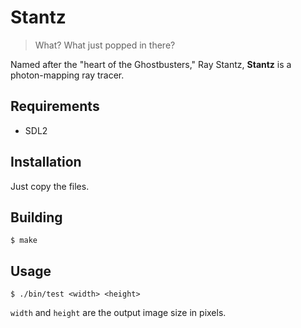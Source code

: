 # Stantz

> What? What just popped in there?

Named after the "heart of the Ghostbusters," Ray Stantz, **Stantz** is a photon-mapping ray tracer.

## Requirements

- SDL2

## Installation

Just copy the files.

## Building

```
$ make
```

## Usage

```
$ ./bin/test <width> <height>
```

`width` and `height` are the output image size in pixels.

